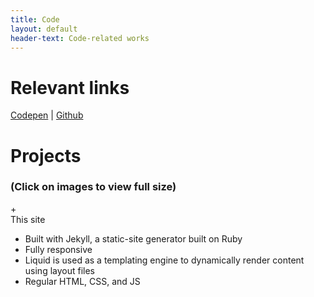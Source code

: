 ```yaml
---
title: Code
layout: default
header-text: Code-related works
---
```


# Relevant links

<div class="proflinks">
    <a class="proflink" href="http://www.codepen.io/adrfig96">Codepen</a> | 
    <a class="proflink" href="http://www.github.com/adrfig966">Github</a>
</div>

# Projects
### (Click on images to view full size)

<div class="project-title noselect">
    <div class="tab-button-icon">+</div>This site
</div>

<div class="tab-container" id="tab4">
    <div>
        <ul>
            <li>Built with Jekyll, a static-site generator built on Ruby</li>
            <li>Fully responsive</li>
            <li>Liquid is used as a templating engine to dynamically render content using layout files</li>
            <li>Regular HTML, CSS, and JS</li>
        </ul>
    </div>
</div>